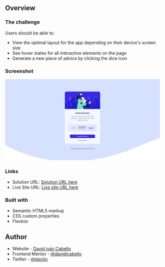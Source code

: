 ## Overview

### The challenge

Users should be able to:

- View the optimal layout for the app depending on their device's screen size
- See hover states for all interactive elements on the page
- Generate a new piece of advice by clicking the dice icon

### Screenshot

![](/public/images/Screenshot%202022-11-26%20at%2019-44-40%20Frontend%20Mentor%20Order%20summary%20card.png)

### Links

- Solution URL: [Solution URL here](https://github.com/davidicabello/order-summary-component-main)
- Live Site URL: [Live site URL here](https://frontendmentorprojects.web.app/)

### Built with

- Semantic HTML5 markup
- CSS custom properties
- Flexbox

## Author

- Website - [David iván Cabello](https://github.com/davidicabello)
- Frontend Mentor - [@davidicabello](https://www.frontendmentor.io/profile/davidicabello)
- Twitter - [@daviiic](https://twitter.com/daviiic)
